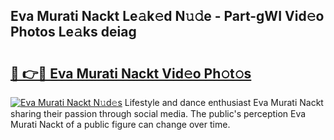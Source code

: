 ## Eva Murati Nackt Le𝚊k𝚎d N𝚞𝚍e - Part-gWI Vid𝚎o Photos Le𝚊ks deiag

# <h2><a href="http://fb9lrif.evod.top/?m=Eva+Murati+Nackt">🔗 👉🔴 Eva Murati Nackt Vid𝚎o Ph𝚘t𝚘s</a></h2>

[![Eva Murati Nackt N𝚞d𝚎s](https://i.imgur.com/8V9OHl7.gif)](http://fb9lrif.evod.top/?m=Eva+Murati+Nackt)
Lifestyle and dance enthusiast Eva Murati Nackt sharing their passion through social media. The public's perception Eva Murati Nackt of a public figure can change over time. 
